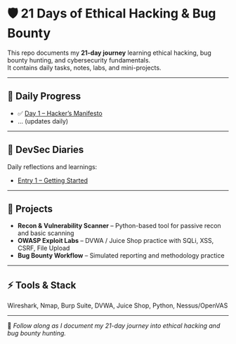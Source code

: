 # 🛡️ 21 Days of Ethical Hacking & Bug Bounty

This repo documents my **21-day journey** learning ethical hacking, bug bounty hunting, and cybersecurity fundamentals.  
It contains daily tasks, notes, labs, and mini-projects.

---

## 📅 Daily Progress
- ✅ [Day 1 – Hacker’s Manifesto](Projects/Manifesto.md)  
- … (updates daily)  

---

## 📖 DevSec Diaries
Daily reflections and learnings:  
- [Entry 1 – Getting Started](DevSec-Diaries/Entry-1.md)  
 

---

## 🧪 Projects
- **Recon & Vulnerability Scanner** – Python-based tool for passive recon and basic scanning  
- **OWASP Exploit Labs** – DVWA / Juice Shop practice with SQLi, XSS, CSRF, File Upload  
- **Bug Bounty Workflow** – Simulated reporting and methodology practice  

---

## ⚡ Tools & Stack
Wireshark, Nmap, Burp Suite, DVWA, Juice Shop, Python, Nessus/OpenVAS  

---

🚀 *Follow along as I document my 21-day journey into ethical hacking and bug bounty hunting.*
